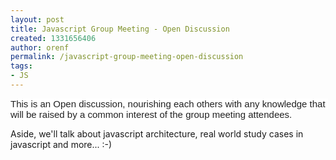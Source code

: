 ```yaml
---
layout: post
title: Javascript Group Meeting - Open Discussion
created: 1331656406
author: orenf
permalink: /javascript-group-meeting-open-discussion
tags:
- JS
---
```

<p><span style="background-color: rgba(255, 255, 255, 0.917969); color: rgb(34, 34, 34); font-family: Arial; font-size: 15px; line-height: normal; white-space: pre-wrap; ">This is an Open discussion, nourishing each others with any knowledge that will be raised by a common interest of the group meeting attendees.</span></p>
<p>Aside, we'll talk about javascript architecture, real world study cases in javascript and more... :-)</p>

